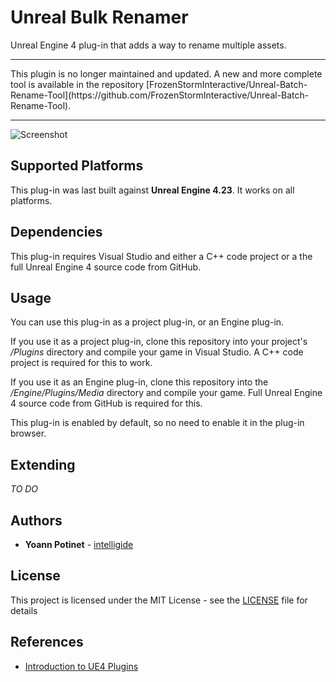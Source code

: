 # Unreal Bulk Renamer

Unreal Engine 4 plug-in that adds a way to rename multiple assets.

<hr>
This plugin is no longer maintained and updated. A new and more complete tool is available in the repository [FrozenStormInteractive/Unreal-Batch-Rename-Tool](https://github.com/FrozenStormInteractive/Unreal-Batch-Rename-Tool).
<hr>

![Screenshot](Docs/screenshot.png)

## Supported Platforms

This plug-in was last built against **Unreal Engine 4.23**. It works on all platforms.


## Dependencies

This plug-in requires Visual Studio and either a C++ code project or a the full
Unreal Engine 4 source code from GitHub. 

## Usage

You can use this plug-in as a project plug-in, or an Engine plug-in.

If you use it as a project plug-in, clone this repository into your project's
*/Plugins* directory and compile your game in Visual Studio. A C++ code project
is required for this to work.

If you use it as an Engine plug-in, clone this repository into the
*/Engine/Plugins/Media* directory and compile your game. Full Unreal Engine 4
source code from GitHub is required for this.

This plug-in is enabled by default, so no need to enable it in the plug-in browser.

## Extending

*TO DO*

## Authors

* **Yoann Potinet** - [intelligide](https://github.com/intelligide)

## License

This project is licensed under the MIT License - see the [LICENSE](LICENSE.md) file for details

## References

* [Introduction to UE4 Plugins](https://wiki.unrealengine.com/An_Introduction_to_UE4_Plugins)
